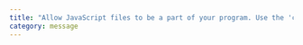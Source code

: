 ```yaml
---
title: "Allow JavaScript files to be a part of your program. Use the 'checkJS' option to get errors from these files."
category: message
---
```

